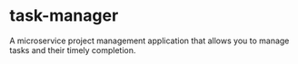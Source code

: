 # task-manager
A microservice project management application that allows you to manage tasks and their timely completion.
